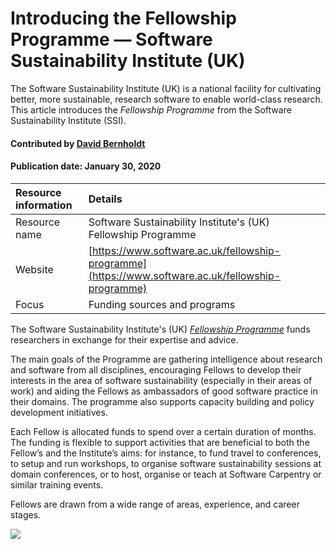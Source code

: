 # Introducing the Fellowship Programme — Software Sustainability Institute (UK)
<!-- deck text start --> 
The Software Sustainability Institute (UK) is a national facility for cultivating better, more sustainable, research software to enable world-class research. This article introduces the *Fellowship Programme* from the Software Sustainability Institute (SSI).
<!-- deck text start --> 

#### Contributed by [David Bernholdt](https://github.com/bernhold)

#### Publication date: January 30, 2020

Resource information | Details 
:--- | :--- 
Resource name | Software Sustainability Institute's (UK) Fellowship Programme
Website | [https://www.software.ac.uk/fellowship-programme](https://www.software.ac.uk/fellowship-programme)
Focus | Funding sources and programs


The Software Sustainability Institute's (UK)  *[Fellowship Programme](https://www.software.ac.uk/fellowship-programme)* funds researchers in exchange for their expertise and advice.

The main goals of the Programme are gathering intelligence about research and software from all disciplines, encouraging Fellows to develop their interests in the area of software sustainability (especially in their areas of work) and aiding the Fellows as ambassadors of good software practice in their domains. The programme also supports capacity building and policy development initiatives.

Each Fellow is allocated funds to spend over a certain duration of months. The funding is flexible to support activities that are beneficial to both the Fellow’s and the Institute’s aims: for instance, to fund travel to conferences, to setup and run workshops, to organise software sustainability sessions at domain conferences, or to host, organise or teach at Software Carpentry or similar training events.

Fellows are drawn from a wide range of areas, experience, and career stages.

<img src='https://github.com/betterscientificsoftware/images/raw/master/Logo-class-ssi-with-name-small2.png' class='logo' />




<!---
Publish: yes
Categories: Collaboration
Topics: Funding sources and programs
Tags: fellowship-program
Level: 2
Prerequisites: defaults
Aggregate: none
--->
